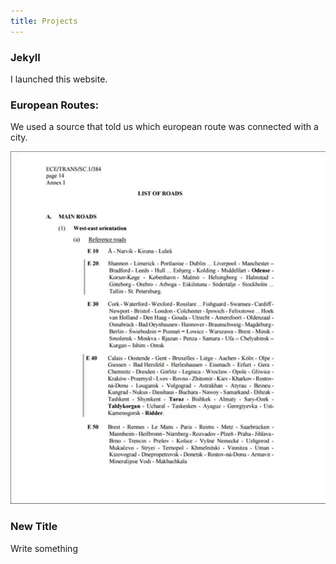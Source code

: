 ```yaml
---
title: Projects
---
```

### Jekyll

I launched this website.



### European Routes:

We used a source that told us which european route was connected with a city.

![Step 1](/images/route.gif "Source")



### New Title

Write something
